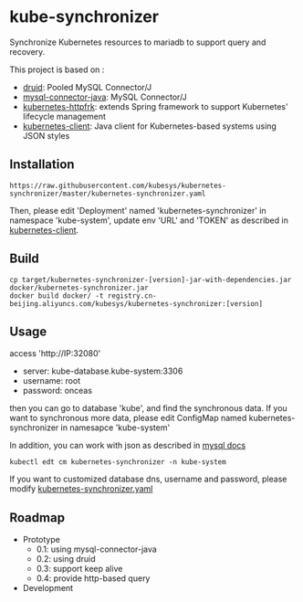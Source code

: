 # kube-synchronizer

Synchronize Kubernetes resources to mariadb to support query and recovery.

This project is based on :

- [druid](https://github.com/alibaba/druid): Pooled MySQL Connector/J
- [mysql-connector-java](https://github.com/mysql/mysql-connector-j): MySQL Connector/J
- [kubernetes-httpfrk](https://github.com/kubesys/kubernetes-httpfrk): extends Spring framework to support Kubernetes' lifecycle management
- [kubernetes-client](https://github.com/kubesys/kubernetes-client): Java client for Kubernetes-based systems using JSON styles
## Installation

```
https://raw.githubusercontent.com/kubesys/kubernetes-synchronizer/master/kubernetes-synchronizer.yaml
```

Then, please edit 'Deployment' named 'kubernetes-synchronizer' in namespace 'kube-system', update env 'URL' and 'TOKEN' as described in [kubernetes-client](https://github.com/kubesys/kubernetes-client).

## Build

```
cp target/kubernetes-synchronizer-[version]-jar-with-dependencies.jar docker/kubernetes-synchronizer.jar
docker build docker/ -t registry.cn-beijing.aliyuncs.com/kubesys/kubernetes-synchronizer:[version]
```

## Usage

access 'http://IP:32080'

- server: kube-database.kube-system:3306
- username: root
- password: onceas

then you can go to database 'kube', and find the synchronous data. 
If you want to synchronous more data, please edit ConfigMap named kubernetes-synchronizer in namesapce 'kube-system'

In addition, you can work with json as described in [mysql docs](https://dev.mysql.com/doc/refman/8.0/en/json-search-functions.html)

```
kubectl edt cm kubernetes-synchronizer -n kube-system
```

If you want to customized database dns, username and password, please modify [kubernetes-synchronizer.yaml](https://raw.githubusercontent.com/kubesys/kubernetes-synchronizer/master/kubernetes-synchronizer.yaml)

## Roadmap

- Prototype
  - 0.1: using mysql-connector-java
  - 0.2: using druid
  - 0.3: support keep alive
  - 0.4: provide http-based query
- Development

